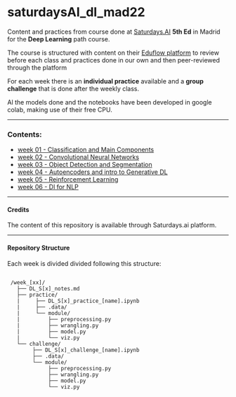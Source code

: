 # saturdaysAI_dl_mad22

Content and practices from course done at [Saturdays.AI](!https://saturdays.ai/) **5th Ed** in Madrid for the **Deep Learning** path course.

The course is structured with content on their [Eduflow platform](!saturdays.eduflow.com) to review before each class and practices done in our own and then peer-reviewed through the platform

For each week there is an **individual practice** available and a **group challenge** that is done after the weekly class. 

Al the models done and the notebooks have been developed in google colab, making use of their free CPU.

---

### Contents:

* [week 01 - Classification and Main Components](!)  
* [week 02 - Convolutional Neural Networks ](!)
* [week 03 - Object Detection and Segmentation](!)  
* [week 04 - Autoencoders and intro to Generative DL](!)  
* [week 05 - Reinforcement Learning](!)  
* [week 06 - Dl for NLP](!)

---

#### Credits

The content of this repository is available through Saturdays.ai platform.

---

#### Repository Structure

Each week is divided divided following this structure:

```

 /week_[xx]/
   ├── DL_S[x]_notes.md
   ├── practice/
   | 	 ├── DL_S[x]_practice_[name].ipynb
   |     ├── .data/
   |     └── module/
   |     	 ├── preprocessing.py
   |         ├── wrangling.py
   |         ├── model.py
   |         └── viz.py
   └── challenge/
    	├── DL_S[x]_challenge_[name].ipynb
        ├── .data/
        └── module/
        	 ├── preprocessing.py
             ├── wrangling.py
             ├── model.py
             └── viz.py
```
